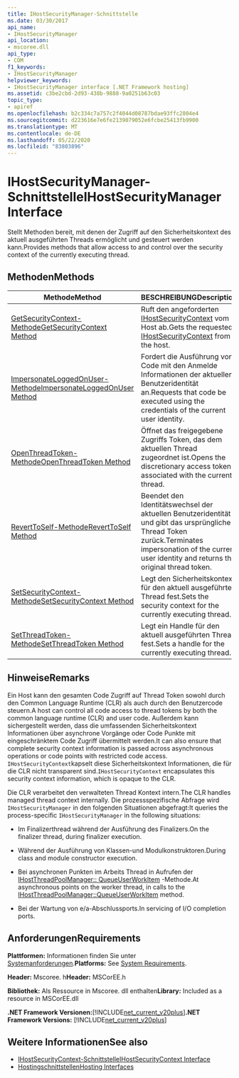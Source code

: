 ```yaml
---
title: IHostSecurityManager-Schnittstelle
ms.date: 03/30/2017
api_name:
- IHostSecurityManager
api_location:
- mscoree.dll
api_type:
- COM
f1_keywords:
- IHostSecurityManager
helpviewer_keywords:
- IHostSecurityManager interface [.NET Framework hosting]
ms.assetid: c3be2cbd-2d93-438b-9888-9a0251b63c03
topic_type:
- apiref
ms.openlocfilehash: b2c334c7a757c2f4044d08787bdae93ffc2804e4
ms.sourcegitcommit: d223616e7e6fe2139079052e6fcbe25413fb9900
ms.translationtype: MT
ms.contentlocale: de-DE
ms.lasthandoff: 05/22/2020
ms.locfileid: "83803896"
---
```

# <a name="ihostsecuritymanager-interface"></a><span data-ttu-id="d4fe3-102">IHostSecurityManager-Schnittstelle</span><span class="sxs-lookup"><span data-stu-id="d4fe3-102">IHostSecurityManager Interface</span></span>
<span data-ttu-id="d4fe3-103">Stellt Methoden bereit, mit denen der Zugriff auf den Sicherheitskontext des aktuell ausgeführten Threads ermöglicht und gesteuert werden kann.</span><span class="sxs-lookup"><span data-stu-id="d4fe3-103">Provides methods that allow access to and control over the security context of the currently executing thread.</span></span>  
  
## <a name="methods"></a><span data-ttu-id="d4fe3-104">Methoden</span><span class="sxs-lookup"><span data-stu-id="d4fe3-104">Methods</span></span>  
  
|<span data-ttu-id="d4fe3-105">Methode</span><span class="sxs-lookup"><span data-stu-id="d4fe3-105">Method</span></span>|<span data-ttu-id="d4fe3-106">BESCHREIBUNG</span><span class="sxs-lookup"><span data-stu-id="d4fe3-106">Description</span></span>|  
|------------|-----------------|  
|[<span data-ttu-id="d4fe3-107">GetSecurityContext-Methode</span><span class="sxs-lookup"><span data-stu-id="d4fe3-107">GetSecurityContext Method</span></span>](../../../../docs/framework/unmanaged-api/hosting/ihostsecuritymanager-getsecuritycontext-method.md)|<span data-ttu-id="d4fe3-108">Ruft den angeforderten [IHostSecurityContext](ihostsecuritycontext-interface.md) vom Host ab.</span><span class="sxs-lookup"><span data-stu-id="d4fe3-108">Gets the requested [IHostSecurityContext](ihostsecuritycontext-interface.md) from the host.</span></span>|  
|[<span data-ttu-id="d4fe3-109">ImpersonateLoggedOnUser-Methode</span><span class="sxs-lookup"><span data-stu-id="d4fe3-109">ImpersonateLoggedOnUser Method</span></span>](ihostsecuritymanager-impersonateloggedonuser-method.md)|<span data-ttu-id="d4fe3-110">Fordert die Ausführung von Code mit den Anmelde Informationen der aktuellen Benutzeridentität an.</span><span class="sxs-lookup"><span data-stu-id="d4fe3-110">Requests that code be executed using the credentials of the current user identity.</span></span>|  
|[<span data-ttu-id="d4fe3-111">OpenThreadToken-Methode</span><span class="sxs-lookup"><span data-stu-id="d4fe3-111">OpenThreadToken Method</span></span>](ihostsecuritymanager-openthreadtoken-method.md)|<span data-ttu-id="d4fe3-112">Öffnet das freigegebene Zugriffs Token, das dem aktuellen Thread zugeordnet ist.</span><span class="sxs-lookup"><span data-stu-id="d4fe3-112">Opens the discretionary access token associated with the current thread.</span></span>|  
|[<span data-ttu-id="d4fe3-113">RevertToSelf-Methode</span><span class="sxs-lookup"><span data-stu-id="d4fe3-113">RevertToSelf Method</span></span>](ihostsecuritymanager-reverttoself-method.md)|<span data-ttu-id="d4fe3-114">Beendet den Identitätswechsel der aktuellen Benutzeridentität und gibt das ursprüngliche Thread Token zurück.</span><span class="sxs-lookup"><span data-stu-id="d4fe3-114">Terminates impersonation of the current user identity and returns the original thread token.</span></span>|  
|[<span data-ttu-id="d4fe3-115">SetSecurityContext-Methode</span><span class="sxs-lookup"><span data-stu-id="d4fe3-115">SetSecurityContext Method</span></span>](ihostsecuritymanager-setsecuritycontext-method.md)|<span data-ttu-id="d4fe3-116">Legt den Sicherheitskontext für den aktuell ausgeführten Thread fest.</span><span class="sxs-lookup"><span data-stu-id="d4fe3-116">Sets the security context for the currently executing thread.</span></span>|  
|[<span data-ttu-id="d4fe3-117">SetThreadToken-Methode</span><span class="sxs-lookup"><span data-stu-id="d4fe3-117">SetThreadToken Method</span></span>](ihostsecuritymanager-setthreadtoken-method.md)|<span data-ttu-id="d4fe3-118">Legt ein Handle für den aktuell ausgeführten Thread fest.</span><span class="sxs-lookup"><span data-stu-id="d4fe3-118">Sets a handle for the currently executing thread.</span></span>|  
  
## <a name="remarks"></a><span data-ttu-id="d4fe3-119">Hinweise</span><span class="sxs-lookup"><span data-stu-id="d4fe3-119">Remarks</span></span>  
 <span data-ttu-id="d4fe3-120">Ein Host kann den gesamten Code Zugriff auf Thread Token sowohl durch den Common Language Runtime (CLR) als auch durch den Benutzercode steuern.</span><span class="sxs-lookup"><span data-stu-id="d4fe3-120">A host can control all code access to thread tokens by both the common language runtime (CLR) and user code.</span></span> <span data-ttu-id="d4fe3-121">Außerdem kann sichergestellt werden, dass die umfassenden Sicherheitskontext Informationen über asynchrone Vorgänge oder Code Punkte mit eingeschränktem Code Zugriff übermittelt werden.</span><span class="sxs-lookup"><span data-stu-id="d4fe3-121">It can also ensure that complete security context information is passed across asynchronous operations or code points with restricted code access.</span></span> <span data-ttu-id="d4fe3-122">`IHostSecurityContext`kapselt diese Sicherheitskontext Informationen, die für die CLR nicht transparent sind.</span><span class="sxs-lookup"><span data-stu-id="d4fe3-122">`IHostSecurityContext` encapsulates this security context information, which is opaque to the CLR.</span></span>  
  
 <span data-ttu-id="d4fe3-123">Die CLR verarbeitet den verwalteten Thread Kontext intern.</span><span class="sxs-lookup"><span data-stu-id="d4fe3-123">The CLR handles managed thread context internally.</span></span> <span data-ttu-id="d4fe3-124">Die prozessspezifische Abfrage wird `IHostSecurityManager` in den folgenden Situationen abgefragt:</span><span class="sxs-lookup"><span data-stu-id="d4fe3-124">It queries the process-specific `IHostSecurityManager` in the following situations:</span></span>  
  
- <span data-ttu-id="d4fe3-125">Im Finalizerthread während der Ausführung des Finalizers.</span><span class="sxs-lookup"><span data-stu-id="d4fe3-125">On the finalizer thread, during finalizer execution.</span></span>  
  
- <span data-ttu-id="d4fe3-126">Während der Ausführung von Klassen-und Modulkonstruktoren.</span><span class="sxs-lookup"><span data-stu-id="d4fe3-126">During class and module constructor execution.</span></span>  
  
- <span data-ttu-id="d4fe3-127">Bei asynchronen Punkten im Arbeits Thread in Aufrufen der [IHostThreadPoolManager:: QueueUserWorkItem](ihostthreadpoolmanager-queueuserworkitem-method.md) -Methode.</span><span class="sxs-lookup"><span data-stu-id="d4fe3-127">At asynchronous points on the worker thread, in calls to the [IHostThreadPoolManager::QueueUserWorkItem](ihostthreadpoolmanager-queueuserworkitem-method.md) method.</span></span>  
  
- <span data-ttu-id="d4fe3-128">Bei der Wartung von e/a-Abschlussports.</span><span class="sxs-lookup"><span data-stu-id="d4fe3-128">In servicing of I/O completion ports.</span></span>  
  
## <a name="requirements"></a><span data-ttu-id="d4fe3-129">Anforderungen</span><span class="sxs-lookup"><span data-stu-id="d4fe3-129">Requirements</span></span>  
 <span data-ttu-id="d4fe3-130">**Plattformen:** Informationen finden Sie unter [Systemanforderungen](../../get-started/system-requirements.md).</span><span class="sxs-lookup"><span data-stu-id="d4fe3-130">**Platforms:** See [System Requirements](../../get-started/system-requirements.md).</span></span>  
  
 <span data-ttu-id="d4fe3-131">**Header:** Mscoree. h</span><span class="sxs-lookup"><span data-stu-id="d4fe3-131">**Header:** MSCorEE.h</span></span>  
  
 <span data-ttu-id="d4fe3-132">**Bibliothek:** Als Ressource in Mscoree. dll enthalten</span><span class="sxs-lookup"><span data-stu-id="d4fe3-132">**Library:** Included as a resource in MSCorEE.dll</span></span>  
  
 <span data-ttu-id="d4fe3-133">**.NET Framework Versionen:**[!INCLUDE[net_current_v20plus](../../../../includes/net-current-v20plus-md.md)]</span><span class="sxs-lookup"><span data-stu-id="d4fe3-133">**.NET Framework Versions:** [!INCLUDE[net_current_v20plus](../../../../includes/net-current-v20plus-md.md)]</span></span>  
  
## <a name="see-also"></a><span data-ttu-id="d4fe3-134">Weitere Informationen</span><span class="sxs-lookup"><span data-stu-id="d4fe3-134">See also</span></span>

- [<span data-ttu-id="d4fe3-135">IHostSecurityContext-Schnittstelle</span><span class="sxs-lookup"><span data-stu-id="d4fe3-135">IHostSecurityContext Interface</span></span>](ihostsecuritycontext-interface.md)
- [<span data-ttu-id="d4fe3-136">Hostingschnittstellen</span><span class="sxs-lookup"><span data-stu-id="d4fe3-136">Hosting Interfaces</span></span>](hosting-interfaces.md)

